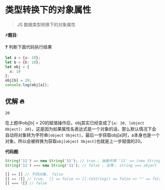 # 类型转换下的对象属性

> JS 数据类型转换下的对象属性

**⚡题目**:

❓ 判断下面代码执行结果

```js
let a = {a: 10};
let b = {b: 10};
let obj = {
  a: 10
};
obj[b] = 20;
console.log(obj[a]);
```

## 优解 🔥

`20`

在上题中obj[b] = 20的赋值操作后，obj其实已经变成了`{a: 10, [object Object]: 20}`，这是因为如果属性名表达式是一个对象的话，那么默认情况下会自动将对象转为字符串`[object Object]`，最后一步获取obj[a]时，a本身也是一个对象，所以会被转换为获取`obj[object Object]`也就是上一步赋值的20。

**代码题**:

```js
String('11') == new String('11'); // true ; 抽象判等 '11' == (new String('11')).toString() => '11' == '11'
String('11') === new String('11'); // false ; 全等； string === object

[] == [] // 不同对象， false
[] == ![] // true,  [] == false => [].toString() == false => "" == false => "".valueOf() == false => "" == false => 0 == 0
[] === ![] // false

```
